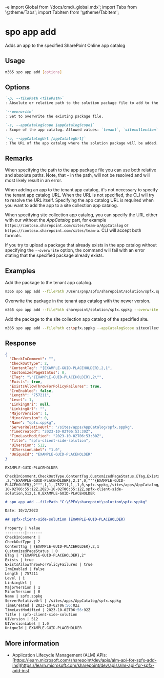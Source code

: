 -e <!-- DISCLAIMER: All secrets, passwords, and sensitive values in this document are examples only and not real credentials. -->
import Global from '/docs/cmd/_global.mdx';
import Tabs from '@theme/Tabs';
import TabItem from '@theme/TabItem';

# spo app add

Adds an app to the specified SharePoint Online app catalog

## Usage

```sh
m365 spo app add [options]
```

## Options

```md definition-list
`-p, --filePath <filePath>`
: Absolute or relative path to the solution package file to add to the app catalog.

`--overwrite`
: Set to overwrite the existing package file.

`-s, --appCatalogScope [appCatalogScope]`
: Scope of the app catalog. Allowed values: `tenant`, `sitecollection`. Defaults to `tenant`.

`-u, --appCatalogUrl [appCatalogUrl]`
: The URL of the app catalog where the solution package will be added. It must be specified when the scope is `sitecollection`.
```

<Global />

## Remarks

When specifying the path to the app package file you can use both relative and absolute paths. Note, that `~` in the path, will not be resolved and will most likely result in an error.

When adding an app to the tenant app catalog, it's not necessary to specify the tenant app catalog URL. When the URL is not specified, the CLI will try to resolve the URL itself. Specifying the app catalog URL is required when you want to add the app to a site collection app catalog.

When specifying site collection app catalog, you can specify the URL either with our without the _AppCatalog_ part, for example `https://contoso.sharepoint.com/sites/team-a/AppCatalog` or `https://contoso.sharepoint.com/sites/team-a`. CLI will accept both formats.

If you try to upload a package that already exists in the app catalog without specifying the `--overwrite` option, the command will fail with an error stating that the specified package already exists.

## Examples

Add the package to the tenant app catalog.

```sh
m365 spo app add --filePath /Users/pnp/spfx/sharepoint/solution/spfx.sppkg
```

Overwrite the package in the tenant app catalog with the newer version.

```sh
m365 spo app add --filePath sharepoint/solution/spfx.sppkg --overwrite
```

Add the package to the site collection app catalog of the specified site.

```sh
m365 spo app add --filePath c:\spfx.sppkg --appCatalogScope sitecollection --appCatalogUrl https://contoso.sharepoint.com/sites/site1
```

## Response

<Tabs>
  <TabItem value="JSON">

  ```json
  {
    "CheckInComment": "",
    "CheckOutType": 2,
    "ContentTag": "{EXAMPLE-GUID-PLACEHOLDER},2,1",
    "CustomizedPageStatus": 0,
    "ETag": "\"{EXAMPLE-GUID-PLACEHOLDER},2\"",
    "Exists": true,
    "ExistsAllowThrowForPolicyFailures": true,
    "IrmEnabled": false,
    "Length": "757211",
    "Level": 1,
    "LinkingUri": null,
    "LinkingUrl": "",
    "MajorVersion": 1,
    "MinorVersion": 0,
    "Name": "spfx.sppkg",
    "ServerRelativeUrl": "/sites/apps/AppCatalog/spfx.sppkg",
    "TimeCreated": "2023-10-02T06:53:30Z",
    "TimeLastModified": "2023-10-02T06:53:30Z",
    "Title": "spfx-client-side-solution",
    "UIVersion": 512,
    "UIVersionLabel": "1.0",
    "UniqueId": "EXAMPLE-GUID-PLACEHOLDER"
  }
  ```

  </TabItem>
  <TabItem value="Text">

  ```text
  EXAMPLE-GUID-PLACEHOLDER
  ```

  </TabItem>
  <TabItem value="CSV">

  ```csv
  CheckInComment,CheckOutType,ContentTag,CustomizedPageStatus,ETag,Exists,ExistsAllowThrowForPolicyFailures,IrmEnabled,Length,Level,LinkingUrl,MajorVersion,MinorVersion,Name,ServerRelativeUrl,TimeCreated,TimeLastModified,Title,UIVersion,UIVersionLabel,UniqueId
  ,2,"{EXAMPLE-GUID-PLACEHOLDER},2,1",0,"""{EXAMPLE-GUID-PLACEHOLDER},2""",1,1,,757211,1,,1,0,spfx.sppkg,/sites/apps/AppCatalog/spfx.sppkg,2023-10-02T06:55:12Z,2023-10-02T06:55:12Z,spfx-client-side-solution,512,1.0,EXAMPLE-GUID-PLACEHOLDER
  ```

  </TabItem>
  <TabItem value="Markdown">

  ```md
  # spo app add --filePath "C:\SPFx\sharepoint\solution\spfx.sppkg"

  Date: 10/2/2023

  ## spfx-client-side-solution (EXAMPLE-GUID-PLACEHOLDER)

  Property | Value
  ---------|-------
  CheckInComment |
  CheckOutType | 2
  ContentTag | {EXAMPLE-GUID-PLACEHOLDER},2,1
  CustomizedPageStatus | 0
  ETag | "{EXAMPLE-GUID-PLACEHOLDER},2"
  Exists | true
  ExistsAllowThrowForPolicyFailures | true
  IrmEnabled | false
  Length | 757211
  Level | 1
  LinkingUrl |
  MajorVersion | 1
  MinorVersion | 0
  Name | spfx.sppkg
  ServerRelativeUrl | /sites/apps/AppCatalog/spfx.sppkg
  TimeCreated | 2023-10-02T06:56:02Z
  TimeLastModified | 2023-10-02T06:56:02Z
  Title | spfx-client-side-solution
  UIVersion | 512
  UIVersionLabel | 1.0
  UniqueId | EXAMPLE-GUID-PLACEHOLDER
  ```

  </TabItem>
</Tabs>

## More information

- Application Lifecycle Management (ALM) APIs: [https://learn.microsoft.com/sharepoint/dev/apis/alm-api-for-spfx-add-ins](https://learn.microsoft.com/sharepoint/dev/apis/alm-api-for-spfx-add-ins)
